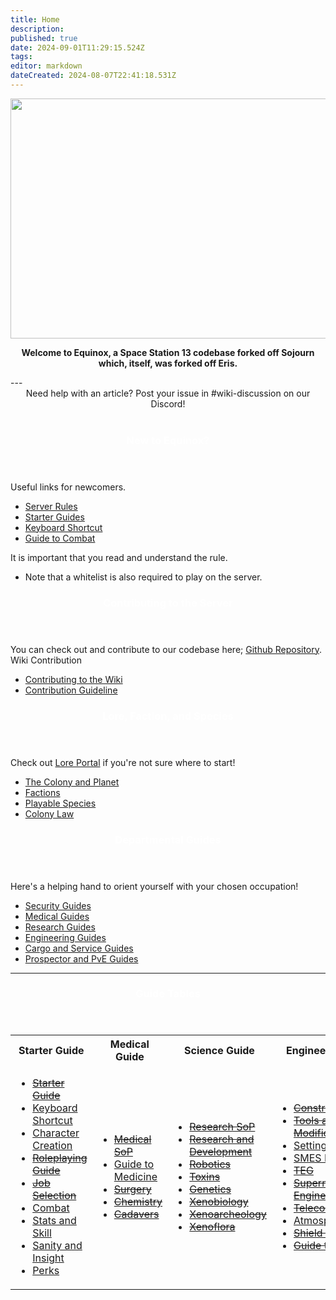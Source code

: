```yaml
---
title: Home
description: 
published: true
date: 2024-09-01T11:29:15.524Z
tags: 
editor: markdown
dateCreated: 2024-08-07T22:41:18.531Z
---
```


<!-- ![wikibanner1.png](/wikibanner1.png) -->
<center>
  <img src="https://wiki.bluespace.engineer/wikibanner2.png" width="768" height="384"/>
  

<strong>Welcome to Equinox, a Space Station 13 codebase forked off Sojourn which, itself, was forked off Eris.</strong>
</center>
---
<center>Need help with an article? Post your issue in #wiki-discussion on our Discord!</center>
<br>
<div class="flex(& sm:row,col) space(y-2,sm:y-0,sm:x-2) mt-4">
	<div class="w-full flex(& col) space-y-4">
		<div class="w-full rounded-xl">
      <header class="rounded-t-xl bg-blue-600"><center><h3 style="color:white">New to Equinox?</h3></center></header>
      <div class="p-2">
        Useful links for newcomers.
        <ul class="pt-0">
          <li class="mt-0"><a href="/important/Server-Rules">Server Rules</a></li>
          <li class="mt-0"><a href="https://wiki.bluespace.engineer/t/starter%20guide">Starter Guides</a></li>
          <li class="mt-0"><a href="/guides/starter-guides/Keyboard-Shortcuts">Keyboard Shortcut</a></li>
          <li class="mt-0"><a href="/guides/starter-guides/Combat">Guide to Combat</a></li>
        </ul>
        It is important that you read and understand the rule. 
        <ul class="pt-0">
          <li class="mt-0">Note that a whitelist is also required to play on the server.</li>
        </ul>
      </div>
    </div>
  	<div class="w-full rounded-xl">
    	<header class="rounded-t-xl bg-yellow-600"><center><h3 style="color:white">Contributing to the Server</h3></center></header>
    <div class="p-2">You can check out and contribute to our codebase here; <a href="https://github.com/Equinox-SS13/equinox-sojourn">Github Repository</a>.</div>
		<div class="p-2">Wiki Contribution</div>
        <ul class="pt-0">
          <li class="mt-0"><a href="/maintenance/Contributing">Contributing to the Wiki</a></li>
          <li class="mt-0"><a href="/guideline/Wiki-Guidelines">Contribution Guideline</a></li>
        </ul>
		</div>
	</div>
  <div class="w-full flex(& col) space-y-4">
		<div class="w-full rounded-xl">
    	<header class="rounded-t-xl bg-cyan-500"><center><h3 style="color:white">Lore, Faction, and Species</h3></center></header>
      <div class="p-2">Check out <a href="/Lore">Lore Portal</a> if you're not sure where to start!
        <ul class="pt-0">
          <li class="mt-0"><a href="/Lore/Colony">The Colony and Planet</a></li>
          <li class="mt-0"><a href="/Lore/Factions">Factions</a></li>
          <li class="mt-0"><a href="/guideline/Wiki-Guidelines">Playable Species</a></li>
          <li class="mt-0"><a href="/Lore/sop/Law">Colony Law</a></li>
        </ul>
      </div>
		</div>
  	<div class="w-full rounded-xl">
    	<header class="rounded-t-xl bg-purple-600"><center><h3 style="color:white">Departmental Guides</h3></center></header>
		<div class="p-2">Here's a helping hand to orient yourself with your chosen occupation!</div>
        <ul class="pt-0">
          <li class="mt-0"><a href="https://wiki.bluespace.engineer/t/security%20guide">Security Guides</a></li>          
          <li class="mt-0"><a href="https://wiki.bluespace.engineer/t/medical%20guide">Medical Guides</a></li>
          <li class="mt-0"><a href="https://wiki.bluespace.engineer/t/research%20guide">Research Guides</a></li>
          <li class="mt-0"><a href="https://wiki.bluespace.engineer/t/engineering%20guide">Engineering Guides</a></li>
          <li class="mt-0"><a href="https://wiki.bluespace.engineer/t/cargo%20guide">Cargo and Service Guides</a></li>
          <li class="mt-0"><a href="https://wiki.bluespace.engineer/t/prospector%20guide">Prospector and PvE Guides</a></li>
        </ul>
		</div>
	</div>
</div>

---
<div class="w-full rounded-xl">
    	<header class="rounded-t-xl bg-blue-900"><center><h3 style="color:white">Guide Tables</h3></center></header>
<table>
  <tr>
    <th> Starter Guide
    <th> Medical Guide
    <th> Science Guide
    <th> Engineering Guide
    <th> Security Guide
    <th> Other Factions
    <th> Miscellenous
  </tr>
  <tr>
  	<td><ul>
      <li><s><a href="/guides/Starter-Guide">Starter Guide</a></s>
      <li><a href="/guides/starter-guides/Keyboard-Shortcuts">Keyboard Shortcut</a>
      <li><a href="/guides/starter-guides/Character-Creation">Character Creation</a>
      <li><s><a href="/guides/starter-guides/Roleplay-Guide">Roleplaying Guide</a></s>
      <li><s><a href="/guides/starter-guides/Jobs">Job Selection</a></s>
      <li><a href="/guides/starter-guides/Character-Creation">Combat</a>
      <li><a href="/guides/starter-guides/Stats-and-Skills">Stats and Skill</a>
      <li><a href="/guides/starter-guides/Sanity-and-Insight">Sanity and Insight</a>  
      <li><a href="/guides/starter-guides/Perks">Perks</a> 
      </ul>
  	<td><ul>
      <li><s><a href="/Lore/sop/Medical-SoP">Medical SoP</a></s>      
      <li><a href="/guides/medical-guides/Guide-to-Medicine">Guide to Medicine</a>
      <li><s><a href="/guides/medical-guides/Surgery">Surgery</a></s>
      <li><s><a href="/guides/medical-guides/Guide-to-Chemistry">Chemistry</a></s>
      <li><s><a href="/guides/medical-guides/Guide-to-Cadavers">Cadavers</a></s>
      </ul>
    <td><ul>  
      <li><s><a href="/Lore/sop/Research-SoP">Research SoP</a></s>   
      <li><s><a href="/guides/science-guides/Research-and-Development">Research and Development </a></s></s>
      <li><s><a href="/guides/science-guides/Robotics">Robotics</a></s>
      <li><s><a href="/guides/science-guides/Toxins">Toxins</a></s>
      <li><s><a href="/guides/science-guides/Genetics">Genetics</a></s>
      <li><s><a href="/guides/science-guides/Xenobiology">Xenobiology</a></s>
      <li><s><a href="/guides/science-guides/Xenoarcheology">Xenoarcheology</a></s>
      <li><s><a href="/guides/science-guides/Xenoflora">Xenoflora</a></s>
      </ul>
    <td><ul>
      <li><s><a href="/guides/engineering-guides/Guide-to-Construction">Construction</a></s>
      <li><s><a href="/guides/engineering-guides/Tools-and-Mods">Tools and Modification</a></s>
      <li><a href="/guides/engineering-guides/Guide-to-Power">Setting Up Power</a>
      <li><a href="/guides/engineering-guides/SMES-manual">SMES Manual</a>
      <li><s><a href="/guides/engineering-guides/TEG">TEG</a></s>
      <li><s><a href="/guides/engineering-guides/Supermatter">Supermatter Engine</a></s>
      <li><s><a href="/guides/engineering-guides/Telecomms">Telecommunication</a></s> 
      <li><a href="/guides/engineering-guides/Atmospherics">Atmospherics</a>
      <li><s><a href="/guides/engineering-guides/Shield-Generator">Shield Generator</a></s>   
      <li><s><a href="/guides/engineering-guides/Guide to Hacking">Guide to Hacking</a></s> 
      </ul>
    <td><ul>
      <li><a href="/Lore/sop/Law">Colony Law</a>
      <li><s><a href="/guides/security-guides/Guide-to-Security">Security Guide</a></s> 
      <li><s><a href="/Lore/sop/General-SoP">General SoP</a></s>   
      <li><s><a href="/Lore/sop/Security-SoP">Security SoP</a></s>
      <li><s><a href="/guides/security-guides/Guide-to-PvE-Security">External Security Guide</a></s>
      <li><s><a href="/guides/security-guides/Gun-Manufacturing">Guide to Armorer</a></s>
      </ul>
    <td><ul>  
      <li><s><a href="/Lore/sop/Cargo-SoP">Cargo SoP</a></s>
      <li><a href="/guides/other-guides/Guide-to-Cargo">Guide to Cargo</a>
      <li><s><a href="/guides/other-guides/Mining">Mining and Refining</a></s>
      <li><s><a href="/Lore/sop/Church">Church Testaments</a></s>
      <li><s><a href="/guides/other-guides/Church">Guide to Church</a></s>
      <li><s><a href="/Lore/sop/Service-SoP">Service SoP</a></s>
      <li><s><a href="/Lore/sop/Prospector-SoP">Prospector SoP</a></s>
      <li><s><a href="guides/other-guides/AI">Guide to AI</a></s>        
      </ul>
    <td><ul>  
      <li><s><a href="/guides/other-guides/Oddities">Oddities</a>
      <li><a href="/guides/other-guides/Psionics">Psionic</a>
      <li><s><a href="/guides/other-guides/Cruciform">The Cruciform</a>
      <li><s><a href="/guides/other-guides/Nanogate">Nanogate</a></s>
      <li><s><a href="/guides/other-guides/Guide-to-Paperwork">Paperwork</a>
      <li><s><a href="/guides/other-guides/Fauna-List">Creatures and Fauna</a>
      <li><s><a href="/guides/other-guides/Hydroponics">Hydroponics</a></s> 
      <li><s><a href="/guides/other-guides/Hydroponics">Food and Drink Recipe</a></s> 
      <li><s><a href="/guides/other-guides/EVA">EVA Operations</a></s> 
      <li><s><a href="/guides/other-guides/Mech-and-Rigsuit">Mech and Rigsuit Controls</a></s> 
      </ul>
  </tr>

</div>
  